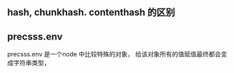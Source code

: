 ## hash, chunkhash. contenthash 的区别

## precsss.env 
precsss.env 是一个node 中比较特殊的对象， 给该对象所有的值赋值最终都会变成字符串类型，
